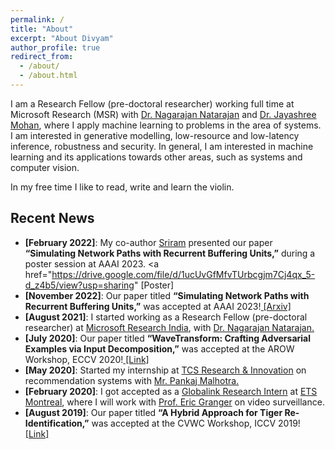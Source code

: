 ```yaml
---
permalink: /
title: "About"
excerpt: "About Divyam"
author_profile: true
redirect_from: 
  - /about/
  - /about.html
---
```


I am a Research Fellow (pre-doctoral researcher) working full time at Microsoft Research (MSR) with [Dr. Nagarajan Natarajan](https://www.microsoft.com/en-us/research/people/nagarajn/) and [Dr. Jayashree Mohan](https://www.microsoft.com/en-us/research/people/jamohan/), where I apply machine learning to problems in the area of systems. I am interested in generative modelling, low-resource and low-latency inference, robustness and security. In general, I am interested in machine learning and its applications towards other areas, such as systems and computer vision. 

In my free time I like to read, write and learn the violin.

<h2>Recent News</h2>

- **[February 2022]**: My co-author <a href="https://sriramb-98.github.io/">Sriram</a> presented our paper <b>“Simulating Network Paths with Recurrent Buffering Units,”</b> during a poster session at AAAI 2023. <a href="https://drive.google.com/file/d/1ucUvGfMfvTUrbcgjm7Cj4qx_5-d_z4b5/view?usp=sharing" [Poster]</a>
- **[November 2022]**: Our paper titled <b>“Simulating Network Paths with Recurrent Buffering Units,”</b> was accepted at AAAI 2023!<a href="https://arxiv.org/abs/2202.13870"> [Arxiv]</a>
- **[August 2021]**: I started working as a Research Fellow (pre-doctoral researcher) at <a href="https://www.microsoft.com/en-us/research/lab/microsoft-research-india/">Microsoft Research India</a>, with <a href="https://www.microsoft.com/en-us/research/people/nagarajn/">Dr. Nagarajan Natarajan.</a>
- **[July 2020]**: Our paper titled <b>“WaveTransform: Crafting Adversarial Examples via Input Decomposition,”</b> was accepted at the AROW Workshop, ECCV 2020!<a href="https://arxiv.org/abs/2010.15773"> [Link]</a>
- **[May 2020]**: Started my internship at <a href="https://www.tcs.com/research-and-innovation">TCS Research & Innovation</a> on recommendation systems with <a href="https://www.linkedin.com/in/pankaj-malhotra-76b60a24/">Mr. Pankaj Malhotra.</a>
- **[February 2020]**: I got accepted as a <a href="https://www.mitacs.ca/en/programs/globalink/globalink-research-internship">Globalink Research Intern</a> at <a href="https://www.etsmtl.ca/">ETS Montreal</a>, where I will work with <a href="https://www.etsmtl.ca/en/research/professors/egranger">Prof. Eric Granger</a> on video surveillance.
- **[August 2019]**: Our paper titled <b>“A Hybrid Approach for Tiger Re-Identification,”</b> was accepted at the CVWC Workshop, ICCV 2019!<a href="https://openaccess.thecvf.com/content_ICCVW_2019/papers/CVWC/Shukla_A_Hybrid_Approach_to_Tiger_Re-Identification_ICCVW_2019_paper.pdf"> [Link]</a>
